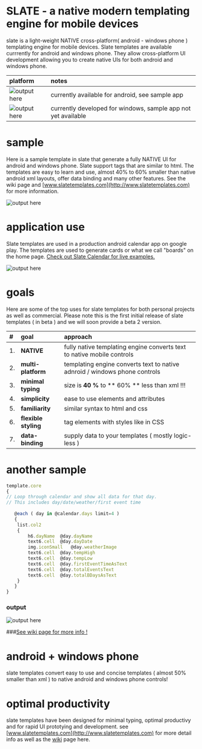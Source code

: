 SLATE - a native modern templating engine for mobile devices
=====
slate is a light-weight NATIVE cross-platform( android - windows phone ) templating engine for mobile devices. Slate templates are available currrently for android and windows phone. They allow cross-platform UI development allowing you to create native UIs for both android and windows phone. 

| platform | notes |
|:-- |:-- |
| ![output here](/media/android.png?raw=true) | currently available for android, see sample app |
| ![output here](/media/windows.png?raw=true) | currently developed for windows, sample app not yet available |


# sample
Here is a sample template in slate that generate a fully NATIVE UI for android and windows phone. Slate support tags that are similar to html. The templates are easy to learn and use, almost 40% to 60% smaller than native android xml layouts, offer data binding and many other features. See the wiki page and [www.slatetemplates.com](http://www.slatetemplates.com) for more information.

![output here](/media/sample_template_and_output.PNG?raw=true)


# application use
Slate templates are used in a production android calendar app on google play. The templates are used to generate cards or what we call "boards" on the home page. [Check out Slate Calendar for live examples.](https://play.google.com/store/apps/details?id=com.codehelixsolutions.slatecalendar)

![output here](/media/slate_calendar_slate_usage.png?raw=true)



# goals
Here are some of the top uses for slate templates for both personal projects as well as commercial. Please note this is the first initial release of slate templates ( in beta ) and we will soon provide a beta 2 version.

| #  | goal | approach |
|:-- |:-- |:-- |
|1. |**NATIVE** | fully native templating engine converts text to native mobile controls |
|2. |**multi-platform** | templating engine converts text to native adnroid / windows phone controls |
|3. |**minimal typing** | size is **40 %** to ** 60% ** less than xml !!! |
|4. |**simplicity** | ease to use elements and attributes |
|5. |**familiarity** | similar syntax to html and css |
|6. |**flexible styling** | tag elements with styles like in CSS |
|7. |**data-binding** | supply data to your templates ( mostly logic-less ) |


# another sample
```javascript
template.core
{
// Loop through calendar and show all data for that day.
// This includes day/date/weather/first event time
			
   @each ( day in @calendar.days limit=4 )
   {
	list.col2
	{
		h6.dayName  @day.dayName			  
		text6.cell	@day.dayDate
		img.iconSmall	@day.weatherImage
		text6.cell	@day.tempHigh
		text6.cell	@day.tempLow
		text6.cell	@day.firstEventTimeAsText
		text6.cell	@day.totalEventsText
		text6.cell	@day.totalBDaysAsText
	}
   }
}
```

### output 
![output here](/media/template-sampleui_1.jpg?raw=true)



###[See wiki page for more info !](https://github.com/kishorereddy/slate-templates/wiki)


# android + windows phone
slate templates convert easy to use and concise templates ( almost 50% smaller than xml ) to native android and windows phone controls!

# optimal productivity
slate templates have been designed for minimal typing, optimal productivy and for rapid UI prototying and development. see [www.slatetemplates.com](http://www.slatetemplates.com) for more detail info as well as the  [wiki](https://github.com/kishorereddy/slate-templates/wiki) page here.
